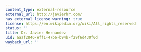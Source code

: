 ```yaml
---
content_type: external-resource
external_url: http://javierhr.com/
has_external_license_warning: true
license: https://en.wikipedia.org/wiki/All_rights_reserved
status: ''
title: Dr. Javier Hernandez
uid: aaaf2846-eff1-47b6-b94b-f29f6d430f0d
wayback_url: ''
---
```

